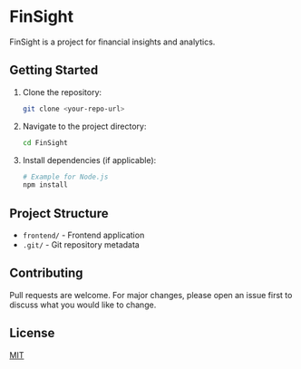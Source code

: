 # FinSight

FinSight is a project for financial insights and analytics.

## Getting Started

1. Clone the repository:
   ```bash
   git clone <your-repo-url>
   ```
2. Navigate to the project directory:
   ```bash
   cd FinSight
   ```
3. Install dependencies (if applicable):
   ```bash
   # Example for Node.js
   npm install
   ```

## Project Structure
- `frontend/` - Frontend application
- `.git/` - Git repository metadata

## Contributing
Pull requests are welcome. For major changes, please open an issue first to discuss what you would like to change.

## License
[MIT](LICENSE) 